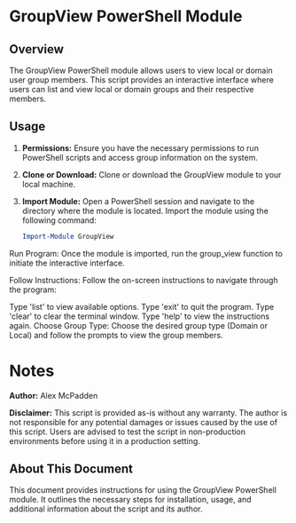 # GroupView PowerShell Module

## Overview

The GroupView PowerShell module allows users to view local or domain user group members. This script provides an interactive interface where users can list and view local or domain groups and their respective members.

## Usage

1. **Permissions:** Ensure you have the necessary permissions to run PowerShell scripts and access group information on the system.

2. **Clone or Download:** Clone or download the GroupView module to your local machine.

3. **Import Module:** Open a PowerShell session and navigate to the directory where the module is located. Import the module using the following command:

   ```powershell
   Import-Module GroupView

Run Program: Once the module is imported, run the group_view function to initiate the interactive interface.

Follow Instructions: Follow the on-screen instructions to navigate through the program:

Type 'list' to view available options.
Type 'exit' to quit the program.
Type 'clear' to clear the terminal window.
Type 'help' to view the instructions again.
Choose Group Type: Choose the desired group type (Domain or Local) and follow the prompts to view the group members.

# Notes
**Author:** Alex McPadden

**Disclaimer:** This script is provided as-is without any warranty. The author is not responsible for any potential damages or issues caused by the use of this script. Users are advised to test the script in non-production environments before using it in a production setting.

## About This Document
This document provides instructions for using the GroupView PowerShell module. It outlines the necessary steps for installation, usage, and additional information about the script and its author.

